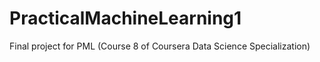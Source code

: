 # PracticalMachineLearning1
Final project for PML (Course 8 of Coursera Data Science Specialization)
